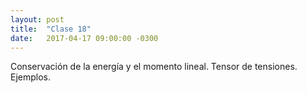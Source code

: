 ```yaml
---
layout: post
title:  "Clase 18"
date:   2017-04-17 09:00:00 -0300
---
```

Conservación de la energía y el momento lineal. Tensor de tensiones. Ejemplos.
